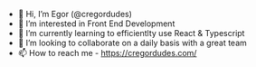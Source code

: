 - 👋 Hi, I’m Egor (@cregordudes)
- 👀 I’m interested in Front End Development
- 🌱 I’m currently learning to efficientlty use React & Typescript
- 💞️ I’m looking to collaborate on a daily basis with a great team
- 📫 How to reach me  - https://cregordudes.com/

<!---
cregordudes/cregordudes is a ✨ special ✨ repository because its `README.md` (this file) appears on your GitHub profile.
You can click the Preview link to take a look at your changes.
--->
